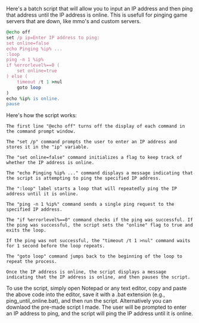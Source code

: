 Here's a batch script that will allow you to input an IP address and then ping that address until the IP address is online. This is usefull for pinging game servers that are down, like mmo's and custom servers.




```ruby
@echo off
set /p ip=Enter IP address to ping: 
set online=false
echo Pinging %ip% ...
:loop
ping -n 1 %ip%
if %errorlevel%==0 (
    set online=true
) else (
    timeout /t 1 >nul
    goto loop
)
echo %ip% is online.
pause
```









Here's how the script works:

    The first line "@echo off" turns off the display of each command in the command prompt window.

    The "set /p" command prompts the user to enter an IP address and stores it in the "ip" variable.

    The "set online=false" command initializes a flag to keep track of whether the IP address is online.

    The "echo Pinging %ip% ..." command displays a message indicating that the script is attempting to ping the specified IP address.

    The ":loop" label starts a loop that will repeatedly ping the IP address until it is online.

    The "ping -n 1 %ip%" command sends a single ping request to the specified IP address.

    The "if %errorlevel%==0" command checks if the ping was successful. If the ping was successful, the script sets the "online" flag to true and exits the loop.

    If the ping was not successful, the "timeout /t 1 >nul" command waits for 1 second before the loop repeats.

    The "goto loop" command jumps back to the beginning of the loop to repeat the process.

    Once the IP address is online, the script displays a message indicating that the IP address is online, and then pauses the script.

To use the script, simply open Notepad or any text editor, copy and paste the above code into the editor, save it with a .bat extension (e.g., ping_until_online.bat), and then run the script. Alternatively you can downlaod the pre-made script I made. The user will be prompted to enter an IP address to ping, and the script will ping the IP address until it is online.
